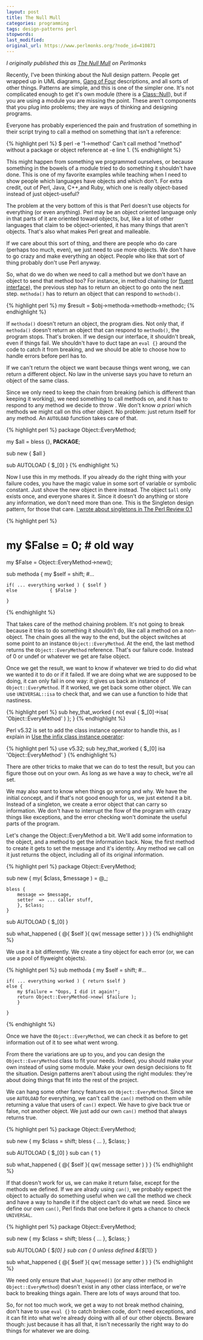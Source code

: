 ```yaml
---
layout: post
title: The Null Mull
categories: programming
tags: design-patterns perl
stopwords:
last_modified:
original_url: https://www.perlmonks.org/?node_id=410871
---
```


*I originally published this as [The Null Mull](https://www.perlmonks.org/?node_id=410871) on Perlmonks*

Recently, I've been thinking about the Null design pattern. People get wrapped up in UML diagrams, [Gang of Four](https://amzn.to/2OuJ0Sr) descriptions, and all sorts of other things. Patterns are simple, and this is one of the simpler one. It's not complicated enough to get it's own module (there is a [Class::Null](https://www.metacpan.org/pod/Class::Null)), but if you
are using a module you are missing the point. These aren't components that you plug into problems; they are ways of thinking and designing programs.

Everyone has probably experienced the pain and frustration of something in their script trying to call a method on something that isn't a reference:

{% highlight perl %}
$ perl -e '1->method'
Can't call method "method" without a package or object reference at -e line 1.
{% endhighlight %}

This might happen from something we programmed ourselves, or because something in the bowels of a module tried to do something it shouldn't have done. This is one of my favorite examples while teaching when I need to show people which languages have objects and which don't. For extra credit, out of Perl, Java, C++,and Ruby, which one is really object-based instead of just object-useful?

The problem at the very bottom of this is that Perl doesn't use objects for everything (or even anything). Perl may be an object oriented language only in that parts of it are oriented toward objects, but, like a lot of other languages that claim to be object-oriented, it has many things that aren't objects. That's also what makes Perl great and malleable.

If we care about this sort of thing, and there are people who do care (perhaps too much, even), we just need to use more objects. We don't have to go crazy and make everything an object. People who like that sort of thing probably don't use Perl anyway.

So, what do we do when we need to call a method but we don't have an object to send that method too? For instance, in method chaining (or [fluent interface](https://www.martinfowler.com/bliki/FluentInterface.html)), the previous step has to return an object to go onto the next step. `methoda()` has to return an object that can respond to `methodb()`.

{% highlight perl %}
my $result = $obj->methoda->methodb->methodc;
{% endhighlight %}

If `methoda()` doesn't return an object, the program dies. Not only that, if `methoda()` doesn't return an object that can respond to `methodb()`, the program stops. That's broken. If we design our interface, it shouldn't break, even if things fail. We shouldn't have to duct tape an `eval {}` around the code to catch it from breaking, and we should be able to choose how to handle errors before perl has to.

If we can't return the object we want because things went wrong, we can return a different object. No law in the universe says you have to return an object of the same class.

Since we only need to keep the chain from breaking (which is different than keeping it working), we need something to call methods on, and it has to respond to any method we decide to throw . We don't know *a priori* which methods we might call on this other object. No problem: just return itself for any method. An `AUTOLOAD` function takes care of that.

{% highlight perl %}
package Object::EveryMethod;

my $all = bless {}, __PACKAGE__;

sub new { $all }

sub AUTOLOAD { $_[0] }
{% endhighlight %}

Now I use this in my methods. If you already do the right thing with your failure codes, you have the magic value in some sort of variable or symbolic constant. Just shove the new object in there instead. The object `$all` only exists once, and everyone shares it. Since it doesn't do anything or store any information, we don't need more than one. This is the Singleton design pattern, for those that care. <a href="http://www.theperlreview.com/Issues/">I wrote about singletons in The Perl Review 0.1</a>

{% highlight perl %}
# my $False = 0; # old way
my $False = Object::EveryMethod->new();

sub methoda
	{
	my $self = shift;
	#...

	if( ... everything worked ) { $self }
	else            { $False }

	}
{% endhighlight %}

That takes care of the method chaining problem. It's not going to break because it tries to do something it shouldn't do, like call a method on a non-object. The chain goes all the way to the end, but the object switches at some point to an instance `Object::EveryMethod`. At the end, the last method returns the `Object::EveryMethod` reference. That's our failure code. Instead of 0 or undef or whatever we get are false object.

Once we get the result, we want to know if whatever we tried to do did what we wanted it to do or if it failed. If we are doing what we are supposed to be doing, it can only fail in one way: it gives us back an instance of `Object::EveryMethod`. If it worked, we get back some other object. We can use `UNIVERSAL::isa` to check that, and we can use a function to hide that nastiness.

{% highlight perl %}
sub hey_that_worked {
	not eval { $_[0]->isa( 'Object::EveryMethod' ) };
	}
{% endhighlight %}

Perl v5.32 is set to add the class instance operator to handle this, as I explain in [Use the infix class instance operator](https://www.effectiveperlprogramming.com/2020/01/use-the-infix-class-instance-operator/):

{% highlight perl %}
use v5.32;
sub hey_that_worked { $_[0] isa 'Object::EveryMethod' }
{% endhighlight %}


There are other tricks to make that we can do to test the result, but you can figure those out on your own. As long as we have a way to check, we're all set.

We may also want to know when things go wrong and why. We have the initial concept, and if that's not good enough for us, we just extend it a bit. Instead of a singleton, we create a error object that can carry so information. We don't have to interrupt the flow of the program with crazy things like exceptions, and the error checking won't dominate the useful parts of the program.

Let's change the Object::EveryMethod a bit. We'll add some information to the object, and a method to get the information back. Now, the first method to create it gets to set the message and it's identity. Any method we call on it just returns the object, including all of its original information.

{% highlight perl %}
package Object::EveryMethod;

sub new {
	my( $class, $message ) = @_;

	bless {
		message => $message,
		setter  => ... caller stuff,
		}, $class;
	}

sub AUTOLOAD { $_[0] }

sub what_happened { @{ $self }{ qw( message setter ) } }
{% endhighlight %}

We use it a bit differently. We create a tiny object for each error (or, we can use a pool of flyweight objects).

{% highlight perl %}
sub methoda
	{
	my $self = shift;
	#...

	if( ... everything worked ) { return $self }
	else {
		my $failure = "Oops, I did it again!";
		return Object::EveryMethod->new( $failure );
		}

	}
{% endhighlight %}

Once we have the `Object::EveryMethod`, we can check it as before to get information out of it to see what went wrong.

From there the variations are up to you, and you can design the `Object::EveryMethod` class to fit your needs. Indeed, you should make your own instead of using some module. Make your own design decisions to fit the situation. Design patterns aren't about using the right modules: they're about doing things that fit into the rest of the project.

We can hang some other fancy features on `Object::EveryMethod`. Since we use `AUTOLOAD` for everything, we can't call the `can()` method on them while returning a value that users of `can()` expect. We have to give back true or false, not another object. We just add our own `can()` method that always returns true.

{% highlight perl %}
package Object::EveryMethod;

sub new {
	my $class = shift;
	bless { ... }, $class;
	}

sub AUTOLOAD { $_[0] }
sub can      { 1 }

sub what_happened { @{ $self }{ qw( message setter ) } }
{% endhighlight %}

If that doesn't work for us, we can make it return false, except for the methods we defined. If we are alrady using `can()`, we probably expect the object to actually do something useful when we call the method we check and have a way to handle it if the object can't do what we need. Since we define our own `can()`, Perl finds that one before it gets a chance to check `UNIVERSAL`.

{% highlight perl %}
package Object::EveryMethod;

sub new {
	my $class = shift;
	bless { ... }, $class;
	}

sub AUTOLOAD { $_[0] }
sub can      { 0 unless defined &{$_[1]} }

sub what_happened { @{ $self }{ qw( message setter ) } }
{% endhighlight %}

We need only ensure that `what_happened()` (or any other method in `Object::EveryMethod`) doesn't exist in any other class interface, or we're back to breaking things again.  There are lots of ways around that too.

So, for not too much work, we get a way to not break method chaining, don't have to use `eval {}` to catch broken code, don't need exceptions, and it can fit into what we're already doing with all of our other objects. Beware though: just because it has all that, it isn't necessarily the right way to do things for whatever we are doing.

